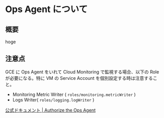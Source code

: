 # Ops Agent について

## 概要


hoge


## 注意点

GCE に Ops Agent をいれて Cloud Monitoring で監視する場合、以下の Role が必要になる。特に VM の Service Account を個別設定する時は注意すること。

+ Monitoring Metric Writer ( `roles/monitoring.metricWriter` )
+ Logs Writer( `roles/logging.logWriter` )

[公式ドキュメント | Authorize the Ops Agent](https://cloud.google.com/monitoring/agent/ops-agent/authorization#create-service-account)

